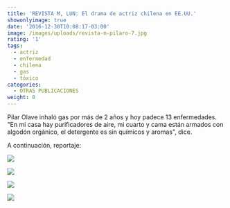 ```yaml
---
title: 'REVISTA M, LUN: El drama de actriz chilena en EE.UU.'
showonlyimage: true
date: '2016-12-30T10:08:17-03:00'
image: /images/uploads/revista-m-pilaro-7.jpg
rating: '1'
tags:
  - actriz
  - enfermedad
  - chilena
  - gas
  - tóxico
categories:
  - OTRAS PUBLICACIONES
weight: 0
---
```

Pilar Olave inhaló gas por más de 2 años y hoy padece 13 enfermedades. "En mi casa hay purificadores de aire, mi cuarto y cama están armados con algodón orgánico, el detergente es sin químicos y aromas", dice.

<!--more-->

A continuación, reportaje:

![](/images/uploads/revista-m-pilaro-2.jpg)

![](/images/uploads/revista-m-pilaro-3.jpg)

![](/images/uploads/revista-m-pilaro-4.jpg)

![](/images/uploads/revista-m-pilaro-5.jpg)

